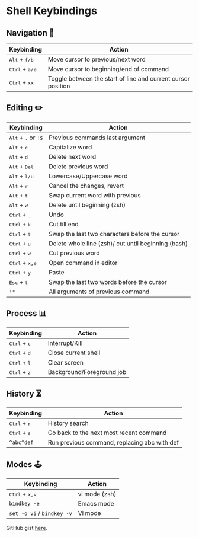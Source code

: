 # Shell Keybindings

## Navigation 🚀

| Keybinding                       | Action                                                       |
| -------------------------------- | ------------------------------------------------------------ |
| <kbd>Alt</kbd> + <kbd>f/b</kbd>  | Move cursor to previous/next word                            |
| <kbd>Ctrl</kbd> + <kbd>a/e</kbd> | Move cursor to beginning/end of command                      |
| <kbd>Ctrl</kbd> + <kbd>xx</kbd>  | Toggle between the start of line and current cursor position |

## Editing ✏️

| Keybinding                            | Action                                              |
| ------------------------------------- | --------------------------------------------------- |
| <kbd>Alt</kbd> + <kbd>.</kbd> or `!$` | Previous commands last argument                     |
| <kbd>Alt</kbd> + <kbd>c</kbd>         | Capitalize word                                     |
| <kbd>Alt</kbd> + <kbd>d</kbd>         | Delete next word                                    |
| <kbd>Alt</kbd> + <kbd>Del</kbd>       | Delete previous word                                |
| <kbd>Alt</kbd> + <kbd>l/u</kbd>       | Lowercase/Uppercase word                            |
| <kbd>Alt</kbd> + <kbd>r</kbd>         | Cancel the changes, revert                          |
| <kbd>Alt</kbd> + <kbd>t</kbd>         | Swap current word with previous                     |
| <kbd>Alt</kbd> + <kbd>w</kbd>         | Delete until beginning (zsh)                        |
| <kbd>Ctrl</kbd> + <kbd>\_</kbd>       | Undo                                                |
| <kbd>Ctrl</kbd> + <kbd>k</kbd>        | Cut till end                                        |
| <kbd>Ctrl</kbd> + <kbd>t</kbd>        | Swap the last two characters before the cursor      |
| <kbd>Ctrl</kbd> + <kbd>u</kbd>        | Delete whole line (zsh)/ cut until beginning (bash) |
| <kbd>Ctrl</kbd> + <kbd>w</kbd>        | Cut previous word                                   |
| <kbd>Ctrl</kbd> + <kbd>x,e</kbd>      | Open command in editor                              |
| <kbd>Ctrl</kbd> + <kbd>y</kbd>        | Paste                                               |
| <kbd>Esc</kbd> + <kbd>t</kbd>         | Swap the last two words before the cursor           |
| `!*`                                  | All arguments of previous command                   |

## Process 📊

| Keybinding                     | Action                    |
| ------------------------------ | ------------------------- |
| <kbd>Ctrl</kbd> + <kbd>c</kbd> | Interrupt/Kill            |
| <kbd>Ctrl</kbd> + <kbd>d</kbd> | Close current shell       |
| <kbd>Ctrl</kbd> + <kbd>l</kbd> | Clear screen              |
| <kbd>Ctrl</kbd> + <kbd>z</kbd> | Background/Foreground job |

## History ⏳

| Keybinding                     | Action                                       |
| ------------------------------ | -------------------------------------------- |
| <kbd>Ctrl</kbd> + <kbd>r</kbd> | History search                               |
| <kbd>Ctrl</kbd> + <kbd>s</kbd> | Go back to the next most recent command      |
| `^abc^def`                     | Run previous command, replacing abc with def |

## Modes 🕹️

| Keybinding                       | Action        |
| -------------------------------- | ------------- |
| <kbd>Ctrl</kbd> + <kbd>x,v</kbd> | vi mode (zsh) |
| `bindkey -e`                     | Emacs mode    |
| `set -o vi` / `bindkey -v`       | Vi mode       |

GitHub gist [here](https://gist.github.com/9c6d607e160b0439a186d4fbd1bd81df).
